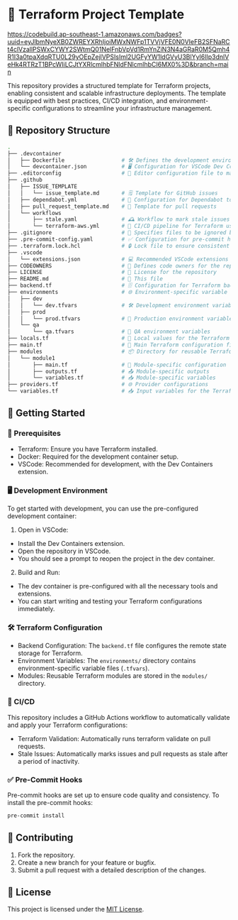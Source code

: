 # 🚧 Terraform Project Template

https://codebuild.ap-southeast-1.amazonaws.com/badges?uuid=eyJlbmNyeXB0ZWREYXRhIjoiMWxNWFp1TVVjVFE0N0VIeFB2SFNaRCt4clVzallPSWxCYWY2SWtmQ01NelFnbVpVd1RmYnZiN3N4aGRaR0M5Qmh4R1I3a0tpaXdqRTU0L29yOEpZejlVPSIsIml2UGFyYW1ldGVyU3BlYyI6Ilp3dnlVeHk4RTRzT1BPcWIiLCJtYXRlcmlhbFNldFNlcmlhbCI6MX0%3D&branch=main

This repository provides a structured template for Terraform projects, enabling consistent and scalable infrastructure deployments. The template is equipped with best practices, CI/CD integration, and environment-specific configurations to streamline your infrastructure management.

## 📁 Repository Structure

```bash
.
├── .devcontainer
│   ├── Dockerfile                  # 🛠️ Defines the development environment for the project
│   └── devcontainer.json           # 🖥️ Configuration for VSCode Dev Containers
├── .editorconfig                   # 📝 Editor configuration file to maintain consistent coding styles
├── .github
│   ├── ISSUE_TEMPLATE
│   │   └── issue_template.md       # 🗒️ Template for GitHub issues
│   ├── dependabot.yml              # 🤖 Configuration for Dependabot to manage dependencies
│   ├── pull_request_template.md    # 📝 Template for pull requests
│   └── workflows
│       ├── stale.yaml              # 🕰️ Workflow to mark stale issues and PRs
│       └── terraform-aws.yml       # 🚀 CI/CD pipeline for Terraform using GitHub Actions
├── .gitignore                      # 🚫 Specifies files to be ignored by Git
├── .pre-commit-config.yaml         # ✅ Configuration for pre-commit hooks to enforce code quality
├── .terraform.lock.hcl             # 🔒 Lock file to ensure consistent Terraform provider versions
├── .vscode
│   └── extensions.json             # 💻 Recommended VSCode extensions for the project
├── CODEOWNERS                      # 👥 Defines code owners for the repository
├── LICENSE                         # 📜 License for the repository
├── README.md                       # 📖 This file
├── backend.tf                      # 🗄️ Configuration for Terraform backend
├── environments                    # 🌐 Environment-specific variable files
│   ├── dev
│   │   └── dev.tfvars              # 🛠️ Development environment variables
│   ├── prod
│   │   └── prod.tfvars             # 🚀 Production environment variables
│   └── qa
│       └── qa.tfvars               # 🧪 QA environment variables
├── locals.tf                       # 📍 Local values for the Terraform configuration
├── main.tf                         # 🔧 Main Terraform configuration file
├── modules                         # 📦 Directory for reusable Terraform modules
│   └── module1
│       ├── main.tf                 # 🔧 Module-specific configuration
│       ├── outputs.tf              # 📤 Module-specific outputs
│       └── variables.tf            # 📥 Module-specific variables
├── providers.tf                    # 🌐 Provider configurations
└── variables.tf                    # 📥 Input variables for the Terraform configuration
```

## 🚀 Getting Started

### 🧰 Prerequisites

- Terraform: Ensure you have Terraform installed.
- Docker: Required for the development container setup.
- VSCode: Recommended for development, with the Dev Containers extension.

### 🖥️ Development Environment

To get started with development, you can use the pre-configured development container:

1. Open in VSCode:

- Install the Dev Containers extension.
- Open the repository in VSCode.
- You should see a prompt to reopen the project in the dev container.

2. Build and Run:

- The dev container is pre-configured with all the necessary tools and extensions.
- You can start writing and testing your Terraform configurations immediately.

### 🛠️ Terraform Configuration

- Backend Configuration: The `backend.tf` file configures the remote state storage for Terraform.
- Environment Variables: The `environments/` directory contains environment-specific variable files (`.tfvars`).
- Modules: Reusable Terraform modules are stored in the `modules/` directory.

### 🔄 CI/CD

This repository includes a GitHub Actions workflow to automatically validate and apply your Terraform configurations:

- Terraform Validation: Automatically runs terraform validate on pull requests.
- Stale Issues: Automatically marks issues and pull requests as stale after a period of inactivity.

### ✅ Pre-Commit Hooks

Pre-commit hooks are set up to ensure code quality and consistency. To install the pre-commit hooks:

```bash
pre-commit install
```

## 🤝 Contributing

1. Fork the repository.
2. Create a new branch for your feature or bugfix.
3. Submit a pull request with a detailed description of the changes.

## 📜 License

This project is licensed under the [MIT License](LICENSE).

<!-- BEGINNING OF PRE-COMMIT-TERRAFORM DOCS HOOK -->
<!-- END OF PRE-COMMIT-TERRAFORM DOCS HOOK -->
